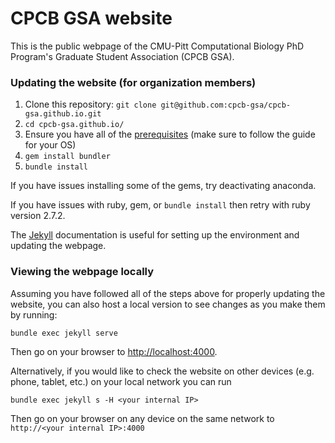 # CPCB GSA website
This is the public webpage of the CMU-Pitt Computational Biology PhD Program's Graduate Student Association (CPCB GSA). 

### Updating the website (for organization members)
1. Clone this repository: `git clone git@github.com:cpcb-gsa/cpcb-gsa.github.io.git`
2. `cd cpcb-gsa.github.io/`
3. Ensure you have all of the [prerequisites](https://jekyllrb.com/docs/installation/#requirements) (make sure to follow the guide for your OS)
4. `gem install bundler`
5. `bundle install`

If you have issues installing some of the gems, try deactivating anaconda.

If you have issues with ruby, gem, or `bundle install` then retry with ruby version 2.7.2.

The [Jekyll](https://jekyllrb.com/) documentation is useful for setting up the environment and updating the webpage.

### Viewing the webpage locally
Assuming you have followed all of the steps above for properly updating the website, you can also host a local version to see changes as you make them by running:

`bundle exec jekyll serve`

Then go on your browser to [http://localhost:4000](http://localhost:4000).

Alternatively, if you would like to check the website on other devices (e.g. phone, tablet, etc.) on your local network you can run

`bundle exec jekyll s -H <your internal IP>`

Then go on your browser on any device on the same network to `http://<your internal IP>:4000`


